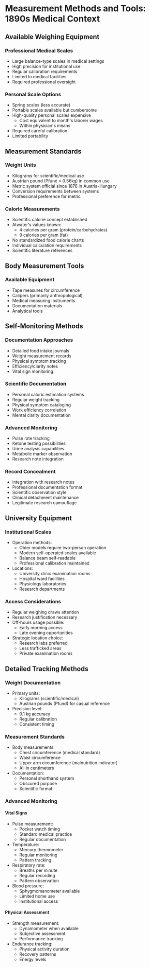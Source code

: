 # Measurement Methods and Tools: 1890s Medical Context

## Available Weighing Equipment

### Professional Medical Scales
- Large balance-type scales in medical settings
- High precision for institutional use
- Regular calibration requirements
- Limited to medical facilities
- Required professional oversight

### Personal Scale Options
- Spring scales (less accurate)
- Portable scales available but cumbersome
- High-quality personal scales expensive
  - Cost equivalent to month's laborer wages
  - Within physician's means
- Required careful calibration
- Limited portability

## Measurement Standards

### Weight Units
- Kilograms for scientific/medical use
- Austrian pound (Pfund = 0.56kg) in common use
- Metric system official since 1876 in Austria-Hungary
- Conversion requirements between systems
- Professional preference for metric

### Caloric Measurements
- Scientific calorie concept established
- Atwater's values known:
  - 4 calories per gram (protein/carbohydrates)
  - 9 calories per gram (fat)
- No standardized food calorie charts
- Individual calculation requirements
- Scientific literature references

## Body Measurement Tools

### Available Equipment
- Tape measures for circumference
- Calipers (primarily anthropological)
- Medical measuring instruments
- Documentation materials
- Analytical tools

## Self-Monitoring Methods

### Documentation Approaches
- Detailed food intake journals
- Weight measurement records
- Physical symptom tracking
- Efficiency/clarity notes
- Vital sign monitoring

### Scientific Documentation
- Personal caloric estimation systems
- Regular weight tracking
- Physical symptom cataloging
- Work efficiency correlation
- Mental clarity documentation

### Advanced Monitoring
- Pulse rate tracking
- Ketone testing possibilities
- Urine analysis capabilities
- Metabolic marker observation
- Research note integration

### Record Concealment
- Integration with research notes
- Professional documentation format
- Scientific observation style
- Clinical detachment maintenance
- Legitimate research camouflage

## University Equipment

### Institutional Scales
- Operation methods:
  - Older models require two-person operation
  - Modern self-operated scales available
  - Balance beam self-readable
  - Professional calibration maintained
- Locations:
  - University clinic examination rooms
  - Hospital ward facilities
  - Physiology laboratories
  - Research departments

### Access Considerations
- Regular weighing draws attention
- Research justification necessary
- Off-hours usage possible:
  - Early morning access
  - Late evening opportunities
- Strategic location choice:
  - Research labs preferred
  - Less trafficked areas
  - Private examination rooms

## Detailed Tracking Methods

### Weight Documentation
- Primary units:
  - Kilograms (scientific/medical)
  - Austrian pounds (Pfund) for casual reference
- Precision level:
  - 0.1 kg accuracy
  - Regular calibration
  - Consistent timing

### Measurement Standards
- Body measurements:
  - Chest circumference (medical standard)
  - Waist circumference
  - Upper arm circumference (malnutrition indicator)
  - All in centimeters
- Documentation:
  - Personal shorthand system
  - Obscured purpose
  - Scientific format

### Advanced Monitoring

#### Vital Signs
- Pulse measurement:
  - Pocket watch timing
  - Standard medical practice
  - Regular documentation
- Temperature:
  - Mercury thermometer
  - Regular monitoring
  - Pattern tracking
- Respiratory rate:
  - Breaths per minute
  - Regular recording
  - Pattern observation
- Blood pressure:
  - Sphygmomanometer available
  - Limited home use
  - Institutional access

#### Physical Assessment
- Strength measurement:
  - Dynamometer when available
  - Subjective assessment
  - Performance tracking
- Endurance tracking:
  - Physical activity duration
  - Recovery patterns
  - Energy levels 